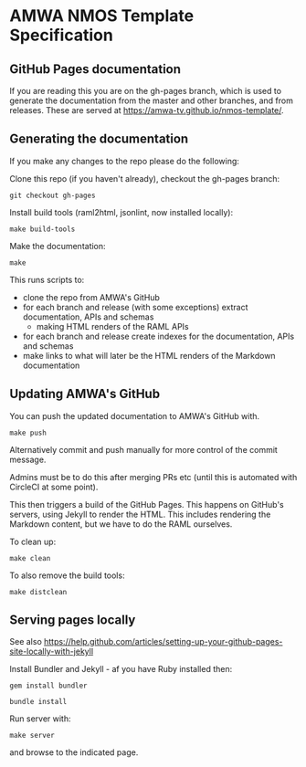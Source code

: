 # AMWA NMOS Template Specification

## GitHub Pages documentation

If you are reading this you are on the gh-pages branch, which is used to generate the documentation from the master and other branches, and from releases.  These are served at <https://amwa-tv.github.io/nmos-template/>.

## Generating the documentation

If you make any changes to the repo please do the following:

Clone this repo (if you haven't already), checkout the gh-pages branch:

``git checkout gh-pages``

Install build tools (raml2html, jsonlint, now installed locally):

``make build-tools``

Make the documentation:

``make``

This runs scripts to:

- clone the repo from AMWA's GitHub
- for each branch and release (with some exceptions) extract documentation, APIs and schemas
  - making HTML renders of the RAML APIs
- for each branch and release create indexes for the documentation, APIs and schemas
- make links to what will later be the HTML renders of the Markdown documentation

## Updating AMWA's GitHub

You can push the updated documentation to AMWA's GitHub with.

``make push``

Alternatively commit and push manually for more control of the commit message.

Admins must be to do this after merging PRs etc (until this is automated with CircleCI at some point).

This then triggers a build of the GitHub Pages. This happens on GitHub's servers, using Jekyll to render the HTML.  This includes rendering the Markdown content, but we have to do the RAML ourselves.  

To clean up:

``make clean``

To also remove the build tools:

``make distclean``

## Serving pages locally

See also <https://help.github.com/articles/setting-up-your-github-pages-site-locally-with-jekyll>

Install Bundler and Jekyll - af you have Ruby installed then:

``gem install bundler``

``bundle install``

Run server with:

``make server``

and browse to the indicated page.
